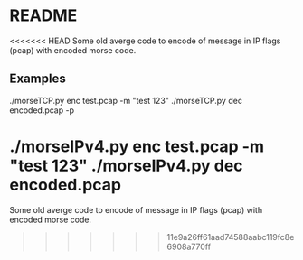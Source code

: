 # README

<<<<<<< HEAD
Some old averge code to encode of message in IP flags (pcap) with encoded morse code.   

## Examples

./morseTCP.py enc test.pcap -m "test 123"
./morseTCP.py dec encoded.pcap -p

./morseIPv4.py enc test.pcap -m "test 123"
./morseIPv4.py dec encoded.pcap
=======
Some old averge code to encode of message in IP flags (pcap) with encoded morse code.   
>>>>>>> 11e9a26ff61aad74588aabc119fc8e6908a770ff
